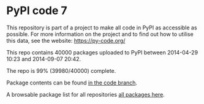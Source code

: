 # PyPI code 7

This repository is part of a project to make all code in PyPI as accessible as possible. For more information 
on the project and to find out how to utilise this data, see the website: https://py-code.org/

This repo contains 40000 packages uploaded to PyPI between 
2014-04-29 10:23 and 2014-09-07 20:42.

The repo is 99% (39980/40000) complete.

Package contents can be found [in the code branch](https://github.com/pypi-data/pypi-mirror-7/tree/code/packages).

A browsable package list for all repositories [all packages here](https://py-code.org/repositories/pypi-mirror-7).


